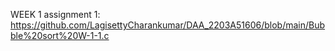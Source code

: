 WEEK 1 assignment 1: https://github.com/LagisettyCharankumar/DAA_2203A51606/blob/main/Bubble%20sort%20W-1-1.c
